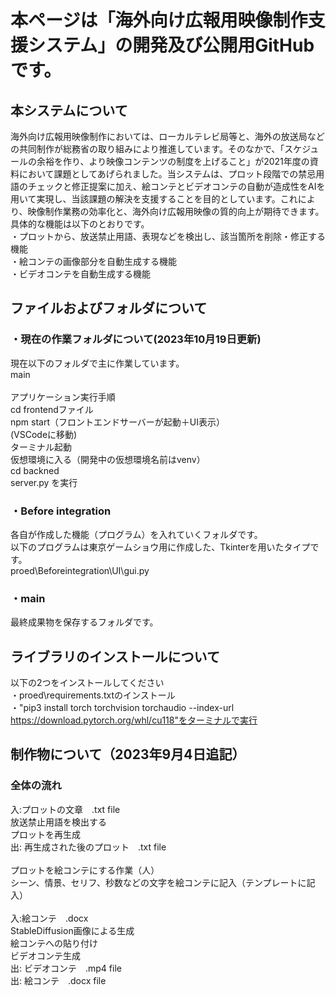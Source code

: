 # 本ページは「海外向け広報用映像制作支援システム」の開発及び公開用GitHubです。<br>
## 本システムについて<br>
海外向け広報用映像制作においては、ローカルテレビ局等と、海外の放送局などの共同制作が総務省の取り組みにより推進しています。そのなかで、「スケジュールの余裕を作り、より映像コンテンツの制度を上げること」が2021年度の資料において課題としてあげられました。当システムは、プロット段階での禁忌用語のチェックと修正提案に加え、絵コンテとビデオコンテの自動が造成性をAIを用いて実現し、当該課題の解決を支援することを目的としています。これにより、映像制作業務の効率化と、海外向け広報用映像の質的向上が期待できます。<br>
具体的な機能は以下のとおりです。<br>
・プロットから、放送禁止用語、表現などを検出し、該当箇所を削除・修正する機能<br>
・絵コンテの画像部分を自動生成する機能<br>
・ビデオコンテを自動生成する機能<br>
## ファイルおよびフォルダについて<br>
### ・現在の作業フォルダについて(2023年10月19日更新)<br>
現在以下のフォルダで主に作業しています。<br>
main<br><br>
アプリケーション実行手順<br>
cd frontendファイル<br>
npm start（フロントエンドサーバーが起動＋UI表示）<br>
(VSCodeに移動)<br>
ターミナル起動<br>
仮想環境に入る（開発中の仮想環境名前はvenv）<br>
cd backned<br>
server.py を実行<br>
### ・Before integration<br>
各自が作成した機能（プログラム）を入れていくフォルダです。<br>
以下のプログラムは東京ゲームショウ用に作成した、Tkinterを用いたタイプです。<br>
proed\Beforeintegration\UI\gui.py<br>
### ・main<br>
最終成果物を保存するフォルダです。<br>
## ライブラリのインストールについて<br>
以下の2つをインストールしてください<br>
・proed\requirements.txtのインストール<br>
・"pip3 install torch torchvision torchaudio --index-url https://download.pytorch.org/whl/cu118"をターミナルで実行<br>
## 制作物について（2023年9月4日追記）<br>
### 全体の流れ <br>
入:プロットの文章　.txt file<br>
放送禁止用語を検出する<br>
プロットを再生成<br>
出: 再生成された後のプロット　.txt file<br><br>
プロットを絵コンテにする作業（人）<br>
シーン、情景、セリフ、秒数などの文字を絵コンテに記入（テンプレートに記入）<br><br>
入:絵コンテ　.docx<br>
StableDiffusion画像による生成<br>
絵コンテへの貼り付け<br>
ビデオコンテ生成<br>
出: ビデオコンテ　.mp4 file<br>
出: 絵コンテ　.docx file<br>
